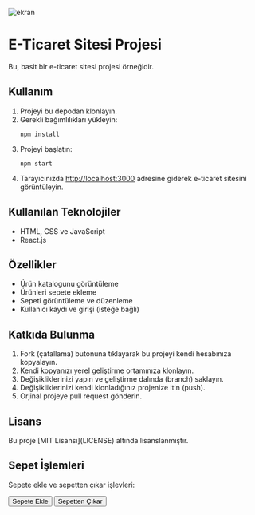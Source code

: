![ekran](https://github.com/volkanbasaran1/e-commerce/assets/76842256/3b964983-dfb5-4489-9fb4-32d07a764856)
<!DOCTYPE html>
<html lang="en">
<head>
    <meta charset="UTF-8">
    <meta name="viewport" content="width=device-width, initial-scale=1.0">
    <title>E-Ticaret Sitesi Projesi</title>
</head>
<body>
    <h1>E-Ticaret Sitesi Projesi</h1>
    <p>Bu, basit bir e-ticaret sitesi projesi örneğidir.</p>
    <h2>Kullanım</h2>
    <ol>
        <li>Projeyi bu depodan klonlayın.</li>
        <li>Gerekli bağımlılıkları yükleyin:</li>
        <pre><code>npm install</code></pre>
        <li>Projeyi başlatın:</li>
        <pre><code>npm start</code></pre>
        <li>Tarayıcınızda <a href="http://localhost:3000">http://localhost:3000</a> adresine giderek e-ticaret sitesini görüntüleyin.</li>
    </ol>
    <h2>Kullanılan Teknolojiler</h2>
    <ul>
        <li>HTML, CSS ve JavaScript</li>
        <li>React.js</li>
    </ul>
    <h2>Özellikler</h2>
    <ul>
        <li>Ürün katalogunu görüntüleme</li>
        <li>Ürünleri sepete ekleme</li>
        <li>Sepeti görüntüleme ve düzenleme</li>
        <li>Kullanıcı kaydı ve girişi (isteğe bağlı)</li>
    </ul>
    <h2>Katkıda Bulunma</h2>
    <ol>
        <li>Fork (çatallama) butonuna tıklayarak bu projeyi kendi hesabınıza kopyalayın.</li>
        <li>Kendi kopyanızı yerel geliştirme ortamınıza klonlayın.</li>
        <li>Değişikliklerinizi yapın ve geliştirme dalında (branch) saklayın.</li>
        <li>Değişikliklerinizi kendi klonladığınız projenize itin (push).</li>
        <li>Orjinal projeye pull request gönderin.</li>
    </ol>
    <h2>Lisans</h2>
    <p>Bu proje [MIT Lisansı](LICENSE) altında lisanslanmıştır.</p>
    <h2>Sepet İşlemleri</h2>
    <p>Sepete ekle ve sepetten çıkar işlevleri:</p>
    <button onclick="addToBasket(1)">Sepete Ekle</button>
    <button onclick="removeFromBasket(1)">Sepetten Çıkar</button>
    <script>
        function addToBasket(productId) {
            // Sepete ekleme kodunu buraya ekleyin
        }
        function removeFromBasket(productId) {
            // Sepetten çıkarma kodunu buraya ekleyin
        }
    </script>
</body>
</html>
